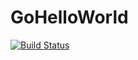 # GoHelloWorld

[![Build Status](https://drone.io/github.com/yosssi/gohelloworld/status.png)](https://drone.io/github.com/yosssi/gohelloworld/latest)
